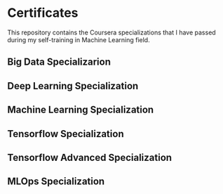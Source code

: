 # Certificates
This repository contains the Coursera specializations that I have passed during my self-training in Machine Learning field. 

## Big Data Specializarion

## Deep Learning Specialization

## Machine Learning Specialization

## Tensorflow Specialization

## Tensorflow Advanced Specialization

## MLOps Specialization
